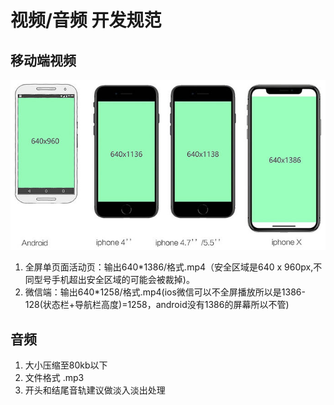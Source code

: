 
# 视频/音频 开发规范

## 移动端视频
![视频尺寸](./dev-pixel2.jpg)

1. 全屏单页面活动页：输出640*1386/格式.mp4（安全区域是640 x 960px,不同型号手机超出安全区域的可能会被裁掉)。
2. 微信端：输出640*1258/格式.mp4(ios微信可以不全屏播放所以是1386-128(状态栏+导航栏高度)=1258，android没有1386的屏幕所以不管)

## 音频

1. 大小压缩至80kb以下
2. 文件格式 .mp3
3. 开头和结尾音轨建议做淡入淡出处理


